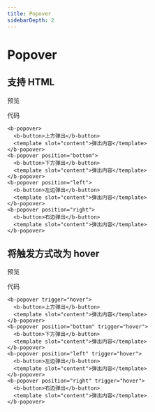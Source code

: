 ```yaml
---
title: Popover
sidebarDepth: 2
---
```



# Popover

<h2>支持 HTML</h2>

预览

<clientOnly>
  <popover-demo-1></popover-demo-1>
</clientOnly>

代码

```
<b-popover>
  <b-button>上方弹出</b-button>
  <template slot="content">弹出内容</template>
</b-popover>
<b-popover position="bottom">
  <b-button>下方弹出</b-button>
  <template slot="content">弹出内容</template>
</b-popover>
<b-popover position="left">
  <b-button>左边弹出</b-button>
  <template slot="content">弹出内容</template>
</b-popover>
<b-popover position="right">
  <b-button>右边弹出</b-button>
  <template slot="content">弹出内容</template>
</b-popover>
```

<h2>将触发方式改为 hover</h2>

预览

<clientOnly>
  <popover-demo-2></popover-demo-2>
</clientOnly>

代码

```
<b-popover trigger="hover">
  <b-button>上方弹出</b-button>
  <template slot="content">弹出内容</template>
</b-popover>
<b-popover position="bottom" trigger="hover">
  <b-button>下方弹出</b-button>
  <template slot="content">弹出内容</template>
</b-popover>
<b-popover position="left" trigger="hover">
  <b-button>左边弹出</b-button>
  <template slot="content">弹出内容</template>
</b-popover>
<b-popover position="right" trigger="hover">
  <b-button>右边弹出</b-button>
  <template slot="content">弹出内容</template>
</b-popover>
```